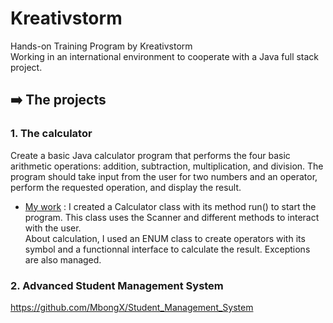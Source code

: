 # Kreativstorm
Hands-on Training Program by Kreativstorm  
Working in an international environment to cooperate with a Java full stack project. 

## ➡️ The projects

### 1. The calculator

Create a basic Java calculator program that performs the four basic arithmetic operations: addition,
subtraction, multiplication, and division. The program should take input from the user for two numbers
and an operator, perform the requested operation, and display the result.  
 - [My work](1.%20The%20Calculator%2FTheCalculator%2Fsrc) : 
I created a Calculator class with its method run() to start the program.
This class uses the Scanner and different methods to interact with the user.  
About calculation, I used an ENUM class to create operators with its symbol and a functionnal interface to calculate the result.
Exceptions are also managed.

### 2. Advanced Student Management System
https://github.com/MbongX/Student_Management_System


